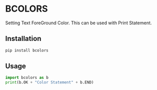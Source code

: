 # BCOLORS

Setting Text ForeGround Color. This can be used with Print Statement.

## Installation

```bash
pip install bcolors
```

## Usage

```python
import bcolors as b
print(b.OK + "Color Statement" + b.END)
```
